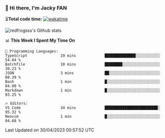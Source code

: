 ### 👋 Hi there, I'm Jacky FAN

⏳**Total code time:** [![wakatime](https://wakatime.com/badge/user/2cbd8003-b8b8-4565-92d7-ad9c23ff1846.svg)](https://wakatime.com/@2cbd8003-b8b8-4565-92d7-ad9c23ff1846)

<img src="https://github-readme-stats.vercel.app/api?username=redfrogsss&show_icons=true" alt="redfrogsss's Github stats"></img>

<!--START_SECTION:waka-->
📊 **This Week I Spent My Time On** 

```text
💬 Programming Languages: 
TypeScript               19 mins             ██████████████░░░░░░░░░░░   54.04 % 
Batchfile                10 mins             ████████░░░░░░░░░░░░░░░░░   30.23 % 
JSON                     3 mins              ██░░░░░░░░░░░░░░░░░░░░░░░   08.39 % 
Bash                     1 min               █░░░░░░░░░░░░░░░░░░░░░░░░   04.09 % 
Markdown                 1 min               █░░░░░░░░░░░░░░░░░░░░░░░░   03.25 % 

🔥 Editors: 
VS Code                  34 mins             ████████████████████████░   95.32 % 
Neovim                   1 min               █░░░░░░░░░░░░░░░░░░░░░░░░   04.68 % 
```


 Last Updated on 30/04/2023 00:57:52 UTC
<!--END_SECTION:waka-->
